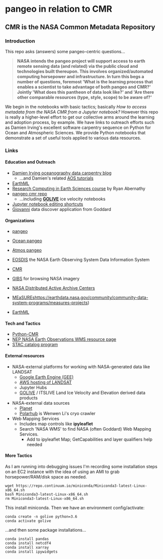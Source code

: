 # pangeo in relation to CMR

## CMR is the NASA **Common Metadata Repository**

### Introduction

This repo asks (answers) some pangeo-centric questions... 


> **NASA intends the pangeo project will support access to earth remote sensing data (and related)
via the public cloud and technologies built thereupon. This involves organized/automated 
computing horsepower and infrastructure. In turn this begs a number of questions, foremost
'What is the learning process that enables a scientist to take advantage of both pangeo and CMR?' 
Jointly 'What does this pantheon of data look like?' and 'Are there other comparable resources
(type, style, scope) to be aware of?'**


We begin in the notebooks with basic tactics; basically *How to access metadata from the NASA CMR from a Jupyter notebook?*
However this repo is really a higher-level effort to get our collective arms around the learning and adoption process, by example.
We have links to outreach efforts such as Damien Irving's excellent software carpentry sequence on Python for Ocean and
Atmospheric Sciences. We provide Python notebooks that demonstrate a set of useful tools applied to various data resources. 



### Links

#### Education and Outreach 


* [Damien Irving oceanography data carpentry blog](https://datacarpentry.org/blog/2018/09/atmos-ocean-launch)
  * ...and Damien's related [AOS tutorials](https://carpentrieslab.github.io/python-aos-lesson/)
* [EarthML](http://earthml.pyviz.org/index.html)
* [Research Computing in Earth Sciences course](https://rabernat.github.io/research_computing_2018/) by Ryan Abernathy
* [pangeo cmr repo](https://github.com/pangeo-data/cmr)
  * ...including [**GOLIVE**](https://nsidc.org/data/NSIDC-0710) ice velocity notebooks 
* [Jupyter notebook editing shortcuts](https://www.dataquest.io/blog/jupyter-notebook-tips-tricks-shortcuts/)
* [Giovanni](http://giovanni.gsfc.nasa.gov/giovanni/) data discover application from Goddard



#### Organizations


* [pangeo](https://pangeo.io/)
* [Ocean pangeo](https://github.com/raphaeldussin/example.pangeo.io-deploy)
* [Atmos pangeo](https://github.com/pangeo-data/atmos.pangeo.io-deploy)


* [EOSDIS](https://earthdata.nasa.gov/about) the NASA Earth Observing System Data Information System
* [CMR](https://earthdata.nasa.gov/about/science-system-description/eosdis-components/common-metadata-repository)
* [GIBS](https://pypi.python.org/pypi/python-cmr/0.3.1) for browsing NASA imagery
* [NASA Distributed Active Archive Centers](https://nssdc.gsfc.nasa.gov/earth/daacs.html)
* [MEaSUREs]()https://earthdata.nasa.gov/community/community-data-system-programs/measures-projects)
* [EarthML](http://earthml.pyviz.org/index.html)


#### Tech and Tactics


* [Python-CMR](https://pypi.python.org/pypi/python-cmr/0.3.1)
* [NEP NASA Earth Observations WMS resource page](https://neo.sci.gsfc.nasa.gov/about/wms.php)
* [STAC catalog program](https://github.com/radiantearth/stac-spec)


#### External resources


* NASA-external platforms for working with NASA-generated data like LANDSAT 
  * [Google Earth Engine (GEE)](https://earthengine.google.com)
  * [AWS hosting of LANDSAT](https://registry.opendata.aws/landsat-8/) 
  * Jupyter Hubs
  * [GOLIVE](https://nsidc.org/data/NSIDC-0710) / ITSLIVE Land Ice Velocity and Elevation derived data products
* NASA-external data sources
  * [Planet](https://www.planet.com)
  * [Polarhub]( http://polar.geodacenter.org/polarhub) is Wenwen Li's cryo crawler
* Web Mapping Services
  * Includes map controls like **ipyleaflet**
  * Search 'NASA WMS' to find NASA (often Goddard) Web Mapping Services. 
    * Add to ipyleaflet Map; GetCapabilities and layer qualifiers help needed


#### More Tactics

As I am running into debugging issues I'm recording some installation steps on an EC2 instance 
with the idea of using an AMI to grab horsepower/RAM/disk space as needed. 

```
wget https://repo.continuum.io/miniconda/Miniconda3-latest-Linux-x86_64.sh
bash Miniconda3-latest-Linux-x86_64.sh
rm Miniconda3-latest-Linux-x86_64.sh
```

This install miniconda. Then we have an environment config/activate:


```
conda create -n golive python=3.6
conda activate golive
```

...and then some package installations...


```
conda install pandas
conda install netcdf4
conda install xarray
conda install ipywidgets
```
